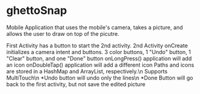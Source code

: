 # ghettoSnap
Mobile Application that uses the mobile's camera, takes a picture, and allows the user to draw on top of the picutre.

First Activity has a button to start the 2nd activity.
2nd Activity onCreate initializes a camera intent and buttons.
3 color buttons, 1 "Undo" button, 1 "Clear" button, and one "Done" button
onLongPress() application will add an icon
onDoubleTap() application will add a different icon
Paths and icons are stored in a HashMap and ArrayList, respectively.\n
Supports MultiTouch\n
*Undo button will undo only the lines\n
*Done Button will go back to the first activity, but not save the edited picture
